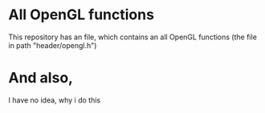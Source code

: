 # All OpenGL functions
This repository has an file, which contains an all OpenGL functions
(the file in path "header/opengl.h")
# And also,
I have no idea, why i do this